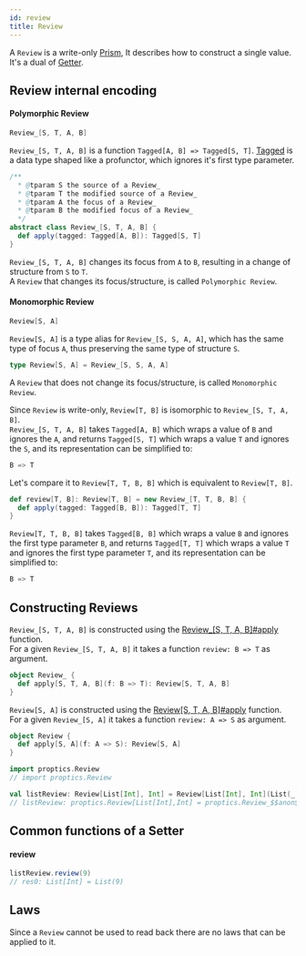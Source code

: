 ```yaml
---
id: review
title: Review
---
```


A `Review` is a write-only [Prism](prism.md), It
describes how to construct a single value. It's a dual of [Getter](getter.md).<br/>

## Review internal encoding

#### Polymorphic Review

```scala
Review_[S, T, A, B]
```

`Review_[S, T, A, B]` is a function `Tagged[A, B] => Tagged[S, T]`. [Tagged](../data-types/tagged.md) is a data type shaped like a profunctor, which ignores it's first type parameter.

```scala
/**
  * @tparam S the source of a Review_
  * @tparam T the modified source of a Review_
  * @tparam A the focus of a Review_
  * @tparam B the modified focus of a Review_
  */
abstract class Review_[S, T, A, B] {
  def apply(tagged: Tagged[A, B]): Tagged[S, T]
}
```

`Review_[S, T, A, B]` changes its focus from `A` to `B`, resulting in a change of structure from `S` to `T`.</br>
 A `Review` that changes its focus/structure, is called `Polymorphic Review`.
 
 #### Monomorphic Review
 
```scala
Review[S, A]
```

`Review[S, A]` is a type alias for `Review_[S, S, A, A]`, which has the same type of focus `A`, thus preserving the same type of structure `S`.

```scala
type Review[S, A] = Review_[S, S, A, A]
``` 

A `Review` that does not change its focus/structure, is called `Monomorphic Review`.

Since `Review` is write-only, `Review[T, B]` is isomorphic to `Review_[S, T, A, B]`.</br>
`Review_[S, T, A, B]` takes `Tagged[A, B]` which wraps a value of `B` and  ignores the `A`, and returns `Tagged[S, T]` 
 which wraps a value `T` and ignores the `S`,  and its representation can be simplified to:

```scala
B => T
```
Let's compare it to `Review[T, T, B, B]` which is equivalent to `Review[T, B]`.</br> 

```scala
def review[T, B]: Review[T, B] = new Review_[T, T, B, B] {
  def apply(tagged: Tagged[B, B]): Tagged[T, T] 
}
```

`Review[T, T, B, B]` takes `Tagged[B, B]` which wraps a value `B` and  ignores the first type parameter `B`, and returns `Tagged[T, T]` which wraps a value `T` and ignores the first type parameter `T`, 
and its representation can be simplified to:

```scala
B => T
```

## Constructing Reviews

`Review_[S, T, A, B]` is constructed using the <a href="../../api/proptics/Review_$">Review_[S, T, A, B]#apply</a> function.</br>
For a given `Review_[S, T, A, B]` it takes a function `review: B => T` as argument.

```scala
object Review_ {
  def apply[S, T, A, B](f: B => T): Review[S, T, A, B]
}
```

`Review[S, A]` is constructed using the <a href="../../api/proptics/Review$">Review[S, T, A, B]#apply</a> function.</br>
For a given `Review_[S, A]` it takes a function `review: A => S` as argument.

```scala
object Review {
  def apply[S, A](f: A => S): Review[S, A]
}
```

```scala
import proptics.Review
// import proptics.Review 

val listReview: Review[List[Int], Int] = Review[List[Int], Int](List(_))
// listReview: proptics.Review[List[Int],Int] = proptics.Review_$$anon$5@a6255a
```

## Common functions of a Setter

#### review
```scala
listReview.review(9)
// res0: List[Int] = List(9)
```

## Laws

Since a `Review` cannot be used to read back there are no laws that can be applied to it.
